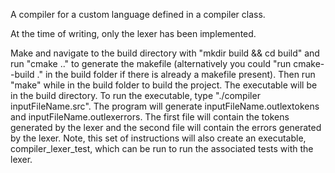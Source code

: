A compiler for a custom language defined in a compiler class.

At the time of writing, only the lexer has been implemented.

Make and navigate to the build directory with "mkdir build && cd build" and run "cmake .." to generate the makefile (alternatively you could "run cmake--build ." in the build folder if there is already a makefile present). Then run "make" while in the build folder to build the project. The executable will be in the build directory. To run the executable, type "./compiler inputFileName.src". The program will generate inputFileName.outlextokens and inputFileName.outlexerrors. The first file will contain the tokens generated by the lexer and the second file will contain the errors generated by the lexer.
Note, this set of instructions will also create an executable, compiler_lexer_test, which can be run to run the associated tests with the lexer.
